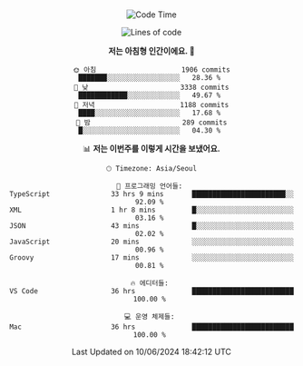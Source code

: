 <div align="center">

<br />

 <!--START_SECTION:waka-->
![Code Time](http://img.shields.io/badge/Code%20Time-2%2C613%20hrs%2050%20mins-blue)

![Lines of code](https://img.shields.io/badge/%EC%A0%80%EB%8A%94%20%EC%97%AC%ED%83%9C%EA%B9%8C%EC%A7%80%20-3.9%20million%20%EC%A4%84%EC%9D%98%20%EC%BD%94%EB%93%9C%EB%A5%BC%20%EC%9E%91%EC%84%B1%ED%96%88%EC%96%B4%EC%9A%94.-blue)

**저는 아침형 인간이에요. 🐤** 

```text
🌞 아침                     1906 commits        ███████░░░░░░░░░░░░░░░░░░   28.36 % 
🌆 낮　                     3338 commits        ████████████░░░░░░░░░░░░░   49.67 % 
🌃 저녁                     1188 commits        ████░░░░░░░░░░░░░░░░░░░░░   17.68 % 
🌙 밤　                     289 commits         █░░░░░░░░░░░░░░░░░░░░░░░░   04.30 % 
```


📊 **저는 이번주를 이렇게 시간을 보냈어요.** 

```text
🕑︎ Timezone: Asia/Seoul

💬 프로그래밍 언어들: 
TypeScript               33 hrs 9 mins       ███████████████████████░░   92.09 % 
XML                      1 hr 8 mins         █░░░░░░░░░░░░░░░░░░░░░░░░   03.16 % 
JSON                     43 mins             █░░░░░░░░░░░░░░░░░░░░░░░░   02.02 % 
JavaScript               20 mins             ░░░░░░░░░░░░░░░░░░░░░░░░░   00.96 % 
Groovy                   17 mins             ░░░░░░░░░░░░░░░░░░░░░░░░░   00.81 % 

🔥 에디터들: 
VS Code                  36 hrs              █████████████████████████   100.00 % 

💻 운영 체제들: 
Mac                      36 hrs              █████████████████████████   100.00 % 
```


 Last Updated on 10/06/2024 18:42:12 UTC
<!--END_SECTION:waka-->

</div>
